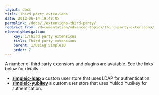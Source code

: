 ```yaml
---
layout: docs
title: Third party extensions
date: 2012-06-14 19:48:05
permalink: /docs/1/extensions-third-party/
redirect_from: /documentation/advanced-topics/third-party-extensions/
eleventyNavigation:
    key: 1/Third party extensions
    title: Third party extensions
    parent: 1/Using SimpleID
    order: 7
---
```


A number of third party extensions and plugins are available.  See the links below for details.

- **[simpleid-ldap](https://github.com/simpleid/simpleid-ldap)** a custom user store that uses LDAP for authentication.
- **[simpleid-yubikey](https://github.com/neverpanic/simpleid-yubikey)** a custom user store that uses Yubico Yubikey for authentication.